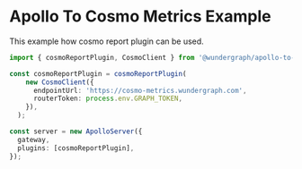 # Apollo To Cosmo Metrics Example

This example how cosmo report plugin can be used.

```ts
import { cosmoReportPlugin, CosmoClient } from '@wundergraph/apollo-to-cosmo-metrics';

const cosmoReportPlugin = cosmoReportPlugin(
    new CosmoClient({
      endpointUrl: 'https://cosmo-metrics.wundergraph.com',
      routerToken: process.env.GRAPH_TOKEN,
    }),
  );

const server = new ApolloServer({
  gateway,
  plugins: [cosmoReportPlugin],
});
```
